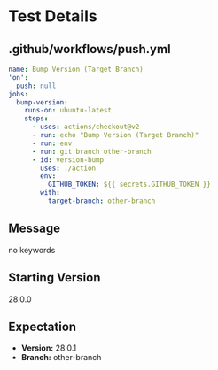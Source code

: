 # Test Details
## .github/workflows/push.yml
```YAML
name: Bump Version (Target Branch)
'on':
  push: null
jobs:
  bump-version:
    runs-on: ubuntu-latest
    steps:
      - uses: actions/checkout@v2
      - run: echo "Bump Version (Target Branch)"
      - run: env
      - run: git branch other-branch
      - id: version-bump
        uses: ./action
        env:
          GITHUB_TOKEN: ${{ secrets.GITHUB_TOKEN }}
        with:
          target-branch: other-branch

```
## Message
no keywords
## Starting Version
28.0.0
## Expectation
- **Version:** 28.0.1
- **Branch:** other-branch
